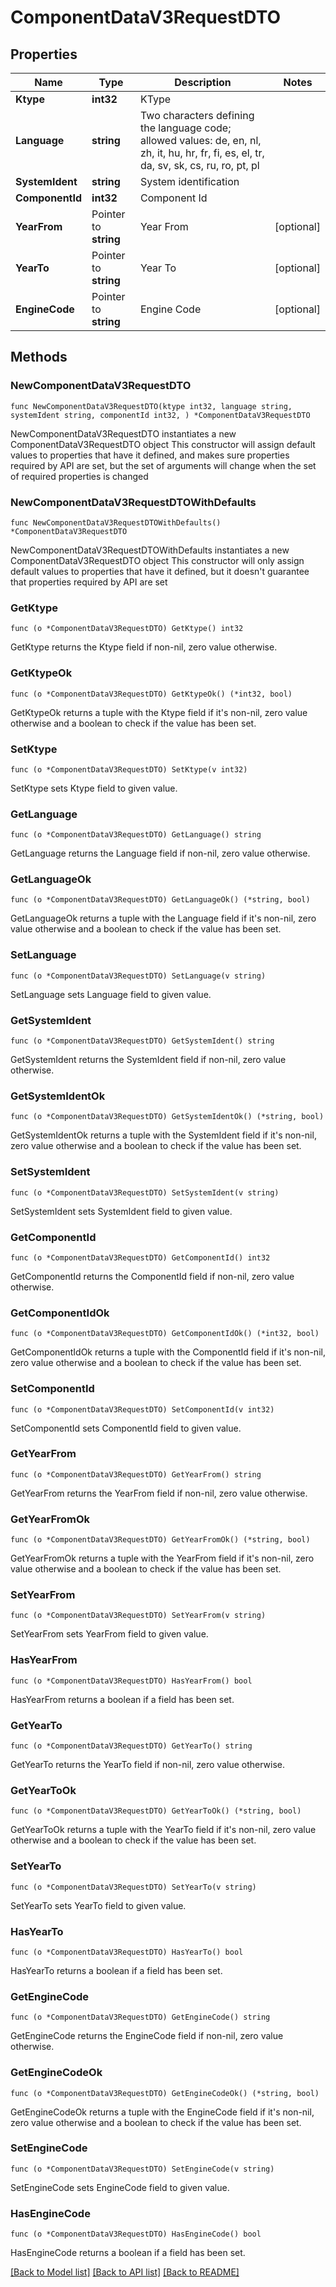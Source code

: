 # ComponentDataV3RequestDTO

## Properties

Name | Type | Description | Notes
------------ | ------------- | ------------- | -------------
**Ktype** | **int32** | KType | 
**Language** | **string** | Two characters defining the language code; allowed values: de, en, nl, zh, it, hu, hr, fr, fi, es, el, tr, da, sv, sk, cs, ru, ro, pt, pl | 
**SystemIdent** | **string** | System identification | 
**ComponentId** | **int32** | Component Id | 
**YearFrom** | Pointer to **string** | Year From | [optional] 
**YearTo** | Pointer to **string** | Year To | [optional] 
**EngineCode** | Pointer to **string** | Engine Code | [optional] 

## Methods

### NewComponentDataV3RequestDTO

`func NewComponentDataV3RequestDTO(ktype int32, language string, systemIdent string, componentId int32, ) *ComponentDataV3RequestDTO`

NewComponentDataV3RequestDTO instantiates a new ComponentDataV3RequestDTO object
This constructor will assign default values to properties that have it defined,
and makes sure properties required by API are set, but the set of arguments
will change when the set of required properties is changed

### NewComponentDataV3RequestDTOWithDefaults

`func NewComponentDataV3RequestDTOWithDefaults() *ComponentDataV3RequestDTO`

NewComponentDataV3RequestDTOWithDefaults instantiates a new ComponentDataV3RequestDTO object
This constructor will only assign default values to properties that have it defined,
but it doesn't guarantee that properties required by API are set

### GetKtype

`func (o *ComponentDataV3RequestDTO) GetKtype() int32`

GetKtype returns the Ktype field if non-nil, zero value otherwise.

### GetKtypeOk

`func (o *ComponentDataV3RequestDTO) GetKtypeOk() (*int32, bool)`

GetKtypeOk returns a tuple with the Ktype field if it's non-nil, zero value otherwise
and a boolean to check if the value has been set.

### SetKtype

`func (o *ComponentDataV3RequestDTO) SetKtype(v int32)`

SetKtype sets Ktype field to given value.


### GetLanguage

`func (o *ComponentDataV3RequestDTO) GetLanguage() string`

GetLanguage returns the Language field if non-nil, zero value otherwise.

### GetLanguageOk

`func (o *ComponentDataV3RequestDTO) GetLanguageOk() (*string, bool)`

GetLanguageOk returns a tuple with the Language field if it's non-nil, zero value otherwise
and a boolean to check if the value has been set.

### SetLanguage

`func (o *ComponentDataV3RequestDTO) SetLanguage(v string)`

SetLanguage sets Language field to given value.


### GetSystemIdent

`func (o *ComponentDataV3RequestDTO) GetSystemIdent() string`

GetSystemIdent returns the SystemIdent field if non-nil, zero value otherwise.

### GetSystemIdentOk

`func (o *ComponentDataV3RequestDTO) GetSystemIdentOk() (*string, bool)`

GetSystemIdentOk returns a tuple with the SystemIdent field if it's non-nil, zero value otherwise
and a boolean to check if the value has been set.

### SetSystemIdent

`func (o *ComponentDataV3RequestDTO) SetSystemIdent(v string)`

SetSystemIdent sets SystemIdent field to given value.


### GetComponentId

`func (o *ComponentDataV3RequestDTO) GetComponentId() int32`

GetComponentId returns the ComponentId field if non-nil, zero value otherwise.

### GetComponentIdOk

`func (o *ComponentDataV3RequestDTO) GetComponentIdOk() (*int32, bool)`

GetComponentIdOk returns a tuple with the ComponentId field if it's non-nil, zero value otherwise
and a boolean to check if the value has been set.

### SetComponentId

`func (o *ComponentDataV3RequestDTO) SetComponentId(v int32)`

SetComponentId sets ComponentId field to given value.


### GetYearFrom

`func (o *ComponentDataV3RequestDTO) GetYearFrom() string`

GetYearFrom returns the YearFrom field if non-nil, zero value otherwise.

### GetYearFromOk

`func (o *ComponentDataV3RequestDTO) GetYearFromOk() (*string, bool)`

GetYearFromOk returns a tuple with the YearFrom field if it's non-nil, zero value otherwise
and a boolean to check if the value has been set.

### SetYearFrom

`func (o *ComponentDataV3RequestDTO) SetYearFrom(v string)`

SetYearFrom sets YearFrom field to given value.

### HasYearFrom

`func (o *ComponentDataV3RequestDTO) HasYearFrom() bool`

HasYearFrom returns a boolean if a field has been set.

### GetYearTo

`func (o *ComponentDataV3RequestDTO) GetYearTo() string`

GetYearTo returns the YearTo field if non-nil, zero value otherwise.

### GetYearToOk

`func (o *ComponentDataV3RequestDTO) GetYearToOk() (*string, bool)`

GetYearToOk returns a tuple with the YearTo field if it's non-nil, zero value otherwise
and a boolean to check if the value has been set.

### SetYearTo

`func (o *ComponentDataV3RequestDTO) SetYearTo(v string)`

SetYearTo sets YearTo field to given value.

### HasYearTo

`func (o *ComponentDataV3RequestDTO) HasYearTo() bool`

HasYearTo returns a boolean if a field has been set.

### GetEngineCode

`func (o *ComponentDataV3RequestDTO) GetEngineCode() string`

GetEngineCode returns the EngineCode field if non-nil, zero value otherwise.

### GetEngineCodeOk

`func (o *ComponentDataV3RequestDTO) GetEngineCodeOk() (*string, bool)`

GetEngineCodeOk returns a tuple with the EngineCode field if it's non-nil, zero value otherwise
and a boolean to check if the value has been set.

### SetEngineCode

`func (o *ComponentDataV3RequestDTO) SetEngineCode(v string)`

SetEngineCode sets EngineCode field to given value.

### HasEngineCode

`func (o *ComponentDataV3RequestDTO) HasEngineCode() bool`

HasEngineCode returns a boolean if a field has been set.


[[Back to Model list]](../README.md#documentation-for-models) [[Back to API list]](../README.md#documentation-for-api-endpoints) [[Back to README]](../README.md)


